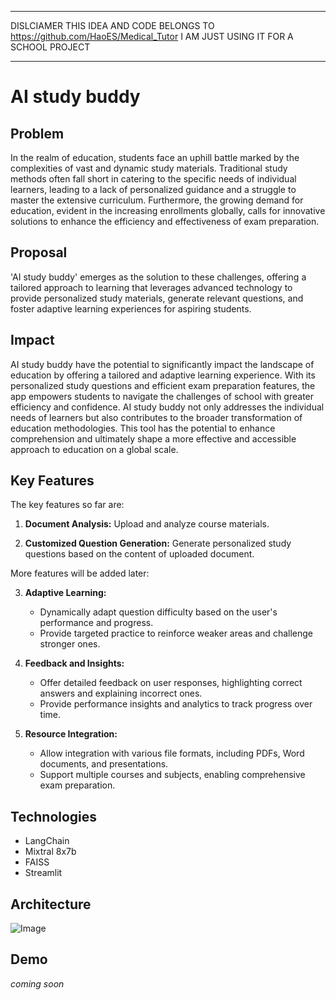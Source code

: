**********
DISLCIAMER THIS IDEA AND CODE BELONGS TO https://github.com/HaoES/Medical_Tutor I AM JUST USING IT FOR A SCHOOL PROJECT
**********


# AI study buddy

## Problem

In the realm of education, students face an uphill battle marked by the complexities of vast and dynamic study materials. Traditional study methods often fall short in catering to the specific needs of individual learners, leading to a lack of personalized guidance and a struggle to master the extensive curriculum. Furthermore, the growing demand for education, evident in the increasing enrollments globally, calls for innovative solutions to enhance the efficiency and effectiveness of exam preparation. 

## Proposal

'AI study buddy' emerges as the solution to these challenges, offering a tailored approach to learning that leverages advanced technology to provide personalized study materials, generate relevant questions, and foster adaptive learning experiences for aspiring students.

## Impact

AI study buddy have the potential to significantly impact the landscape of education by offering a tailored and adaptive learning experience. With its personalized study questions and efficient exam preparation features, the app empowers students to navigate the challenges of school with greater efficiency and confidence. 
AI study buddy not only addresses the individual needs of learners but also contributes to the broader transformation of education methodologies. This tool has the potential to enhance comprehension and ultimately shape a more effective and accessible approach to education on a global scale.


## Key Features

The key features so far are:

1. **Document Analysis:** Upload and analyze course materials.

2. **Customized Question Generation:** Generate personalized study questions based on the content of uploaded document.

More features will be added later:  

3. **Adaptive Learning:**
   - Dynamically adapt question difficulty based on the user's performance and progress.
   - Provide targeted practice to reinforce weaker areas and challenge stronger ones.

4. **Feedback and Insights:**
   - Offer detailed feedback on user responses, highlighting correct answers and explaining incorrect ones.
   - Provide performance insights and analytics to track progress over time.

5. **Resource Integration:**
   - Allow integration with various file formats, including PDFs, Word documents, and presentations.
   - Support multiple courses and subjects, enabling comprehensive exam preparation.

## Technologies

- LangChain
- Mixtral 8x7b
- FAISS
- Streamlit

## Architecture

![Image](architecture.png)

## Demo

*coming soon*

